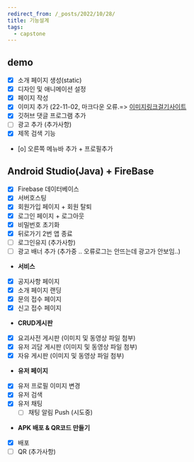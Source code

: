 ```yaml
---
redirect_from: /_posts/2022/10/28/
title: 기능설계
tags:
  - capstone
---
```




## demo
- [x] 소개 페이지 생성(static)
- [x] 디자인 및 애니메이션 설정
- [x] 페이지 작성 
- [x] 이미지 추가 (22-11-02, 마크다운 오류.=> [이미지링크걸기사이트](https://smms.app)
- [x] 깃허브 댓글 프로그램 추가
- [ ] 광고 추가 (추가사항)
- [x] 제목 검색 기능
- [o] 오른쪽 메뉴바 추가 + 프로필추가

## Android Studio(Java) + FireBase
- [x] Firebase 데이터베이스
- [x] 서버호스팅
- [x] 회원가입 페이지 + 회원 탈퇴
- [x] 로그인 페이지 + 로그아웃
- [x] 비밀번호 초기화
- [x] 뒤로가기 2번 앱 종료
- [ ] 로그인유지 (추가사항)
- [ ] 광고 배너 추가 (추가중 .. 오류로그는 안뜨는데 광고가 안보임..)

- **서비스**
- [x] 공지사항 페이지
- [x] 소개 페이지 랜딩
- [x] 문의 접수 페이지 
- [x] 신고 접수 페이지

- **CRUD게시판**
- [x] 요괴사전 게시판 (이미지 및 동영상 파일 첨부)
- [x] 유저 괴담 게시판 (이미지 및 동영상 파일 첨부)
- [x] 자유 게시판 (이미지 및 동영상 파일 첨부)

- **유저 페이지**
- [x] 유저 프로필 이미지 변경
- [x] 유저 검색
- [x] 유저 채팅
    - [ ] 채팅 알림 Push (시도중)

- **APK 배포 & QR코드 만들기**
- [x] 배포
- [ ] QR (추가사항)
